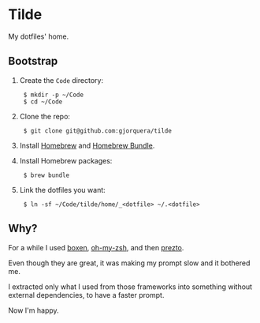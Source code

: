 # Tilde

My dotfiles' home.

## Bootstrap

1. Create the `Code` directory:

        $ mkdir -p ~/Code
        $ cd ~/Code

1. Clone the repo:

        $ git clone git@github.com:gjorquera/tilde

1. Install [Homebrew](https://brew.sh/) and [Homebrew Bundle](https://github.com/Homebrew/homebrew-bundle).

1. Install Homebrew packages:

        $ brew bundle

1. Link the dotfiles you want:

        $ ln -sf ~/Code/tilde/home/_<dotfile> ~/.<dotfile>

## Why?

For a while I used [boxen](http://boxen.github.com),
[oh-my-zsh](https://github.com/robbyrussell/oh-my-zsh), and then
[prezto](https://github.com/sorin-ionescu/prezto).

Even though they are great, it was making my prompt slow and it bothered
me.

I extracted only what I used from those frameworks into something
without external dependencies, to have a faster prompt.

Now I'm happy.
